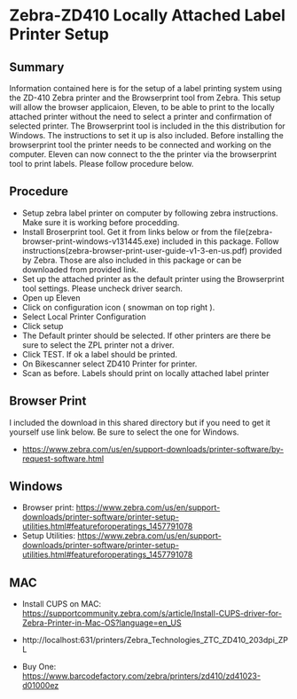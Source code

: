 #  Zebra-ZD410 Locally Attached Label Printer Setup 
  
## Summary
Information contained here is for the setup of a label printing system using the ZD-410 Zebra printer and the Browserprint tool from Zebra. This setup will allow the browser applicaion, Eleven, to be able to print to the locally attached printer without the need to select a printer and confirmation of selected printer. The Browserprint tool is included in the this distribution for Windows.  The instructions to set it up is also included. Before installing the browserprint tool the printer needs to be connected and working on the computer. Eleven can now connect to the the printer via the browserprint tool to print labels. Please follow procedure below.

## Procedure
   * Setup zebra label printer on computer by following zebra instructions. Make sure it is working before procedding.
   * Install Broserprint tool. Get it from links below or from the file(zebra-browser-print-windows-v131445.exe) included  in this package. Follow instructions(zebra-browser-print-user-guide-v1-3-en-us.pdf) provided by Zebra. Those are also included in this package or can be downloaded from provided link.
   * Set up the attached printer as the default printer using the Browserprint tool settings. Please uncheck driver search.
   * Open up Eleven
   * Click on configuration icon ( snowman on top right ).
   * Select Local Printer Configuration
   * Click setup
   * The Default printer should be selected. If other printers are there be sure to select the ZPL printer not a driver.
   * Click TEST. If ok a label should be printed.
   * On Bikescanner select ZD410 Printer for printer.
   * Scan as before. Labels should print on locally attached label printer

## Browser Print 
  I included the download in this shared directory but if you need to get it yourself use link below. Be sure to select the one for Windows.
  * https://www.zebra.com/us/en/support-downloads/printer-software/by-request-software.html

## Windows 

  *  Browser print: https://www.zebra.com/us/en/support-downloads/printer-software/printer-setup-utilities.html#featureforoperatings_1457791078
  *  Setup Utilities: https://www.zebra.com/us/en/support-downloads/printer-software/printer-setup-utilities.html#featureforoperatings_1457791078

## MAC

  *  Install CUPS on MAC: https://supportcommunity.zebra.com/s/article/Install-CUPS-driver-for-Zebra-Printer-in-Mac-OS?language=en_US
  *  http://localhost:631/printers/Zebra_Technologies_ZTC_ZD410_203dpi_ZPL

  *  Buy One: https://www.barcodefactory.com/zebra/printers/zd410/zd41023-d01000ez
